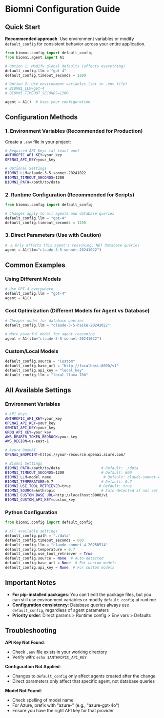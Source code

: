 # Biomni Configuration Guide

## Quick Start

**Recommended approach**: Use environment variables or modify `default_config` for consistent behavior across your entire application.

```python
from biomni.config import default_config
from biomni.agent import A1

# Option 1: Modify global defaults (affects everything)
default_config.llm = "gpt-4"
default_config.timeout_seconds = 1200

# Option 2: Use environment variables (set in .env file)
# BIOMNI_LLM=gpt-4
# BIOMNI_TIMEOUT_SECONDS=1200

agent = A1()  # Uses your configuration
```

## Configuration Methods

### 1. Environment Variables (Recommended for Production)

Create a `.env` file in your project:

```bash
# Required API Keys (at least one)
ANTHROPIC_API_KEY=your_key
OPENAI_API_KEY=your_key

# Optional Settings
BIOMNI_LLM=claude-3-5-sonnet-20241022
BIOMNI_TIMEOUT_SECONDS=1200
BIOMNI_PATH=/path/to/data
```

### 2. Runtime Configuration (Recommended for Scripts)

```python
from biomni.config import default_config

# Changes apply to all agents and database queries
default_config.llm = "gpt-4"
default_config.timeout_seconds = 1200
```

### 3. Direct Parameters (Use with Caution)

```python
# ⚠️ Only affects this agent's reasoning, NOT database queries
agent = A1(llm="claude-3-5-sonnet-20241022")
```

## Common Examples

### Using Different Models

```python
# Use GPT-4 everywhere
default_config.llm = "gpt-4"
agent = A1()
```

### Cost Optimization (Different Models for Agent vs Database)

```python
# Cheaper model for database queries
default_config.llm = "claude-3-5-haiku-20241022"

# More powerful model for agent reasoning
agent = A1(llm="claude-3-5-sonnet-20241022")
```

### Custom/Local Models

```python
default_config.source = "Custom"
default_config.base_url = "http://localhost:8000/v1"
default_config.api_key = "local_key"
default_config.llm = "local-llama-70b"
```

## All Available Settings

### Environment Variables

```bash
# API Keys
ANTHROPIC_API_KEY=your_key
OPENAI_API_KEY=your_key
GEMINI_API_KEY=your_key
GROQ_API_KEY=your_key
AWS_BEARER_TOKEN_BEDROCK=your_key
AWS_REGION=us-east-1

# Azure OpenAI
OPENAI_ENDPOINT=https://your-resource.openai.azure.com/

# Biomni Settings
BIOMNI_PATH=/path/to/data                   # Default: ./data
BIOMNI_TIMEOUT_SECONDS=1200                 # Default: 600
BIOMNI_LLM=model_name                        # Default: claude-sonnet-4-20250514
BIOMNI_TEMPERATURE=0.7                      # Default: 0.7
BIOMNI_USE_TOOL_RETRIEVER=true             # Default: true
BIOMNI_SOURCE=Anthropic                     # Auto-detected if not set
BIOMNI_CUSTOM_BASE_URL=http://localhost:8000/v1
BIOMNI_CUSTOM_API_KEY=custom_key
```

### Python Configuration

```python
from biomni.config import default_config

# All available settings
default_config.path = "./data"
default_config.timeout_seconds = 600
default_config.llm = "claude-sonnet-4-20250514"
default_config.temperature = 0.7
default_config.use_tool_retriever = True
default_config.source = None  # Auto-detected
default_config.base_url = None  # For custom models
default_config.api_key = None  # For custom models
```

## Important Notes

- **For pip-installed packages**: You can't edit the package files, but you can still use environment variables or modify `default_config` at runtime
- **Configuration consistency**: Database queries always use `default_config`, regardless of agent parameters
- **Priority order**: Direct params > Runtime config > Env vars > Defaults

## Troubleshooting

**API Key Not Found**:
- Check `.env` file exists in your working directory
- Verify with: `echo $ANTHROPIC_API_KEY`

**Configuration Not Applied**:
- Changes to `default_config` only affect agents created after the change
- Direct parameters only affect that specific agent, not database queries

**Model Not Found**:
- Check spelling of model name
- For Azure, prefix with "azure-" (e.g., "azure-gpt-4o")
- Ensure you have the right API key for that provider
